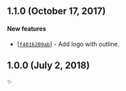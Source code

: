 ## 1.1.0 (October 17, 2017)

#### New features

* [[`f4016209ab`](https://github.com/alrra/browser-logos/commit/f4016209ab0dcf5adb60901ad47ae3017e8e250f)] -
  Add logo with outline.


## 1.0.0 (July 2, 2018)

✨
